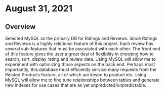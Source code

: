 # August 31, 2021
## Overview
Selected MySQL as the primary DB for Ratings and Reviews. Since Ratings and Reviews is a highly relational feature of this project. Each review has several sub-features that must be associated with each other. The front end of this feature gives the user a great deal of flexibility in choosing how to search, sort, display rating and review data. Using MySQL will allow me to experiment with optimizing those aspects on the back end. Perhaps most importantly, this database must efficiently service many requests from the Related Products feature, all of which are keyed to product ids. Using MySQL will allow me to fine tune relationships between tables and generate new indexes for use cases that are as yet unpredicted/unpredictable.